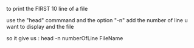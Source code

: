 to print the FIRST 10 line of a file

use the "head" commmand and the option "-n" add the number of line u want to display and the file

so it give us :
		head -n numberOfLine FileName
